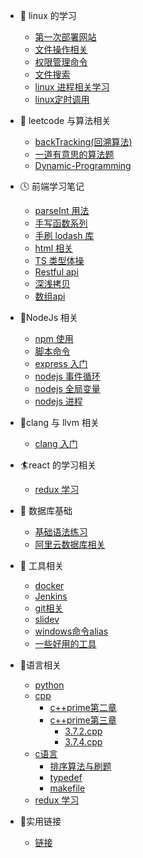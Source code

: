 - 🍡 linux 的学习
  - [第一次部署网站](linux/记第一次阿里云部署静态网站踩坑之旅.md)
  - [文件操作相关](linux/file.md)
  - [权限管理命令](linux/权限相关.md)
  - [文件搜索](linux/fileSearch.md)
  - [linux 进程相关学习](linux/控制运行相关.md)
  - [linux定时调用](linux/定时调用.md)
- 🍦 leetcode 与算法相关
  - [backTracking(回溯算法)](leetcode与算法相关/backTracking.md)
  - [一道有意思的算法题](leetcode与算法相关/一道有意思的算法题.md)
  - [Dynamic-Programming](leetcode与算法相关/Dynamic-Programming.md)
- 🕓 前端学习笔记
  - [parseInt 用法](前端学习笔记/parseInt用法.md)
  - [手写函数系列](前端学习笔记/手写函数系列.md)
  - [手刷 lodash 库](前端学习笔记/刷lodash库.md)
  - [html 相关](前端学习笔记/html与css相关.md)
  - [TS 类型体操](前端学习笔记/TypeScript类型体操做题.md)
  - [Restful api](前端学习笔记/restful-api.md)
  - [深浅拷贝](前端学习笔记/深浅拷贝的复习.md)
  - [数组api](前端学习笔记/数组的api实现.md)
- 🍊NodeJs 相关

  - [npm 使用](NodeJS相关/npm使用.md)
  - [脚本命令](NodeJS相关/脚本命令.md)
  - [express 入门](NodeJS相关/express/index.md)
  - [nodejs 事件循环](NodeJS相关/事件循环.md)
  - [nodejs 全局变量](NodeJS相关/全局对象.md)
  - [nodejs 进程](NodeJS相关/进程相关.md)

- 🐝clang 与 llvm 相关

  - [clang 入门](clang与llvm的学习/clang入门.md)

- 🏄react 的学习相关
  - [redux 学习](react相关的学习/react-redux.md)
- 🐛 数据库基础
  - [基础语法练习](数据库相关/基本语法练习.md)
  - [阿里云数据库相关](数据库相关/阿里云数据库.md)
- 🦉 工具相关
  - [docker](工具相关/docker相关/mac.md)
  - [Jenkins](工具相关/Jenkins/index.md)
  - [git相关](工具相关/Git相关/husky.md)
  - [slidev](工具相关/vercel.md)
  - [windows命令alias](工具相关/windows设置命令行alias.md)
  - [一些好用的工具](工具相关/一些好用的软件.md)
- 🍒语言相关
  - [python](语言相关/python基础入门/python.md)
  - [cpp](语言相关/cpp基础入门)
    - [c++prime第二章](语言相关/cpp基础入门/cpp_plus_2/cpp.md)
    - [c++prime第三章](语言相关/cpp基础入门/cpp_plus_3/cpp%20_prime(3).md)
      - [3.7.2.cpp](语言相关/cpp基础入门/cpp_plus_3/3_7_2.cpp)
      - [3.7.4.cpp](语言相关/cpp基础入门/cpp_plus_3/3_7_4.cpp)
  - [c语言](语言相关/c语言入门/index.md)
    - [排序算法与刷题](语言相关/c语言入门/排序算法.md)
    - [typedef](语言相关/c语言入门/typedef.md)
    - [makefile](语言相关/c语言入门/makefile.md)
  - [redux 学习](语言相关/react/react-redux.md)
- 🏹实用链接
  - [链接](实用链接/index.md)